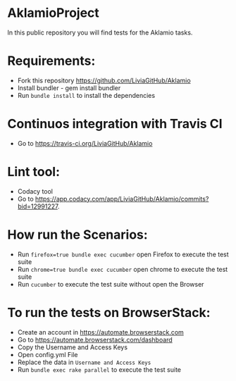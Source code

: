 # AklamioProject

In this public repository you will find tests for the Aklamio tasks.

# Requirements:

* Fork this repository https://github.com/LiviaGitHub/Aklamio
* Install bundler - gem install bundler
* Run `bundle install` to install the dependencies

# Continuos integration with Travis CI

* Go to https://travis-ci.org/LiviaGitHub/Aklamio

# Lint tool:

* Codacy tool
* Go to https://app.codacy.com/app/LiviaGitHub/Aklamio/commits?bid=12991227.

# How run the Scenarios:

* Run `firefox=true bundle exec cucumber` open Firefox to execute the test suite
* Run `chrome=true bundle exec cucumber` open chrome to execute the test suite
* Run `cucumber` to execute the test suite without open the Browser

# To run the tests on BrowserStack:

* Create an account in https://automate.browserstack.com
* Go to https://automate.browserstack.com/dashboard
* Copy the Username and Access Keys
* Open config.yml File
* Replace the data in `Username and Access Keys`   
* Run `bundle exec rake parallel` to execute the test suite
